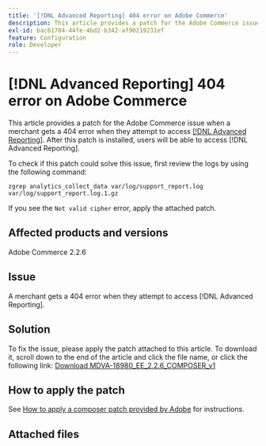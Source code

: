 ```yaml
---
title: '[!DNL Advanced Reporting] 404 error on Adobe Commerce'
description: This article provides a patch for the Adobe Commerce issue when a merchant gets a 404 error when they attempt to access [[!DNL Advanced Reporting]](https://experienceleague.adobe.com/docs/commerce-admin/config/general/advanced-reporting.html). After this patch is installed, users will be able to access [!DNL Advanced Reporting].
exl-id: bac61704-44fe-4bd2-b342-af90219231ef
feature: Configuration
role: Developer
---
```

# [!DNL Advanced Reporting] 404 error on Adobe Commerce

This article provides a patch for the Adobe Commerce issue when a merchant gets a 404 error when they attempt to access [[!DNL Advanced Reporting]](https://experienceleague.adobe.com/docs/commerce-admin/config/general/advanced-reporting.html). After this patch is installed, users will be able to access [!DNL Advanced Reporting].

To check if this patch could solve this issue, first review the logs by using the following command:

 `zgrep analytics_collect_data var/log/support_report.log var/log/support_report.log.1.gz`

If you see the `Not valid cipher` error, apply the attached patch.

## Affected products and versions

Adobe Commerce 2.2.6

## Issue

A merchant gets a 404 error when they attempt to access [!DNL Advanced Reporting].

## Solution

To fix the issue, please apply the patch attached to this article. To download it, scroll down to the end of the article and click the file name, or click the following link: [Download MDVA-18980\_EE\_2.2.6\_COMPOSER\_v1](assets/MDVA-18980_EE_2.2.6_COMPOSER_v1.patch.zip)

## How to apply the patch

See [How to apply a composer patch provided by Adobe](/help/how-to/general/how-to-apply-a-composer-patch-provided-by-magento.md) for instructions.

## Attached files
